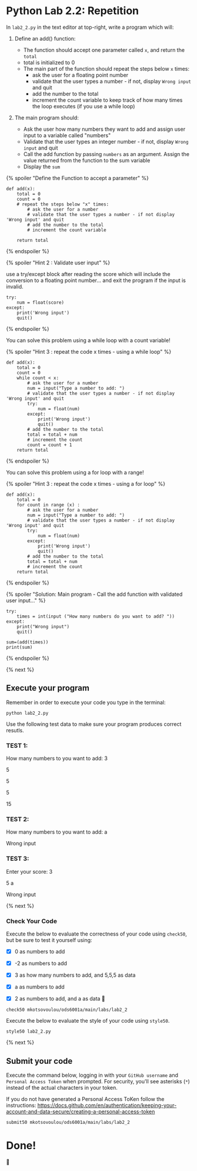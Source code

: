 # Python Lab 2.2: Repetition 
In `lab2_2.py` in the text editor at top-right, write a program which will:

1. Define an add() function:
    - The function should accept one parameter called `x`, and return the `total`
    - total is initialized to 0
    - The main part of the function should repeat the steps below `x` times:
        - ask the user for a floating point number 
        - validate that the user types a number - if not, display `Wrong input` and quit
        - add the number to the total
        - increment the count variable to keep track of how many times the loop executes (if you use a while loop)

2. The main program should:
    - Ask the user how many numbers they want to add and assign user input to a variable called "numbers"
    - Validate that the user types an integer number - if not, display `Wrong input` and quit
    - Call the add function by passing `numbers` as an argument. Assign the value returned from the function to the sum variable
    - Display the `sum`


{% spoiler "Define the Function to accept a parameter" %}

```
def add(x):
    total = 0
    count = 0
    # repeat the steps below "x" times:
        # ask the user for a number 
        # validate that the user types a number - if not display 'Wrong input' and quit
        # add the number to the total
        # increment the count variable

    return total
```
{% endspoiler %}


{% spoiler "Hint 2 : Validate user input" %}

use a try/except block after reading the score 
which will include the conversion to a floating point number...
and exit the program if the input is invalid.

```
try:
    num = float(score)
except:
    print('Wrong input')
    quit()
```

{% endspoiler %}

You can solve this problem using a while loop with a count variable!

{% spoiler "Hint 3 : repeat the code x times - using a while loop" %}

```
def add(x):
    total = 0
    count = 0
    while count < x:
        # ask the user for a number
        num = input("Type a number to add: ")
        # validate that the user types a number - if not display 'Wrong input' and quit
        try:
            num = float(num)
        except:
            print('Wrong input')
            quit()
        # add the number to the total
        total = total + num
        # increment the count
        count = count + 1
    return total
```

{% endspoiler %}

You can solve this problem using a for loop with a range!

{% spoiler "Hint 3 : repeat the code x times - using a for loop" %}

```
def add(x):
    total = 0
    for count in range (x) :
        # ask the user for a number
        num = input("Type a number to add: ")
        # validate that the user types a number - if not display 'Wrong input' and quit
        try:
            num = float(num)
        except:
            print('Wrong input')
            quit()
        # add the number to the total
        total = total + num
        # increment the count
    return total

```

{% endspoiler %}

{% spoiler "Solution: Main program - Call the add function with validated user input..." %}

```
try:
    times = int(input ("How many numbers do you want to add? "))
except:
    print("Wrong input")
    quit()

sum=(add(times))
print(sum)

```

{% endspoiler %}

{% next %}


## Execute your program 

Remember in order to execute your code you type in the terminal:
```
python lab2_2.py
```

Use the following test data to make sure your program produces correct resutls.

### TEST 1:

How many numbers to you want to add: 3

5

5

5

15


### TEST 2:

How many numbers to you want to add: a

Wrong input

### TEST 3:

Enter your score: 3

5
a

Wrong input


{% next %}

### Check Your Code

Execute the below to evaluate the correctness of your code using `check50`, but be sure to test it yourself using:

- [x] 0 as numbers to add
- [x] -2 as numbers to add
- [x] 3 as how many numbers to add, and 5,5,5 as data 
- [x] a as numbers to add 
- [x] 2 as numbers to add, and a as data
:tada:


```
check50 mkotsovoulou/ods6001a/main/labs/lab2_2
```

Execute the below to evaluate the style of your code using `style50`.

```
style50 lab2_2.py
```

{% next %}

## Submit your code

Execute the command below, logging in with your `GitHub username` and `Personal Access Token` when prompted. For security, you'll see asterisks (`*`) instead of the actual characters in your token. 

If you do not have generated a Personal Access ToKen follow the instructions: 
https://docs.github.com/en/authentication/keeping-your-account-and-data-secure/creating-a-personal-access-token

```
submit50 mkotsovoulou/ods6001a/main/labs/lab2_2
```

# Done!
:tada:
